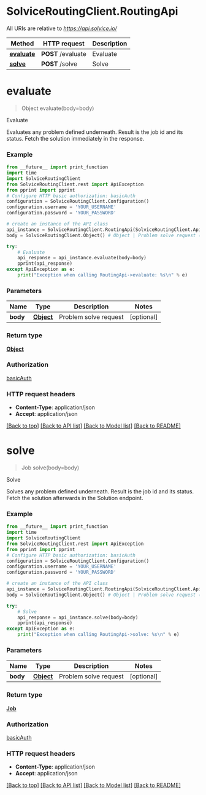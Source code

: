 # SolviceRoutingClient.RoutingApi

All URIs are relative to *https://api.solvice.io/*

Method | HTTP request | Description
------------- | ------------- | -------------
[**evaluate**](RoutingApi.md#evaluate) | **POST** /evaluate | Evaluate
[**solve**](RoutingApi.md#solve) | **POST** /solve | Solve

# **evaluate**
> Object evaluate(body=body)

Evaluate

Evaluates any problem defined underneath. Result is the job id and its status. Fetch the solution immediately in the response.

### Example
```python
from __future__ import print_function
import time
import SolviceRoutingClient
from SolviceRoutingClient.rest import ApiException
from pprint import pprint
# Configure HTTP basic authorization: basicAuth
configuration = SolviceRoutingClient.Configuration()
configuration.username = 'YOUR_USERNAME'
configuration.password = 'YOUR_PASSWORD'

# create an instance of the API class
api_instance = SolviceRoutingClient.RoutingApi(SolviceRoutingClient.ApiClient(configuration))
body = SolviceRoutingClient.Object() # Object | Problem solve request (optional)

try:
    # Evaluate
    api_response = api_instance.evaluate(body=body)
    pprint(api_response)
except ApiException as e:
    print("Exception when calling RoutingApi->evaluate: %s\n" % e)
```

### Parameters

Name | Type | Description  | Notes
------------- | ------------- | ------------- | -------------
 **body** | [**Object**](Object.md)| Problem solve request | [optional] 

### Return type

[**Object**](Object.md)

### Authorization

[basicAuth](../README.md#basicAuth)

### HTTP request headers

 - **Content-Type**: application/json
 - **Accept**: application/json

[[Back to top]](#) [[Back to API list]](../README.md#documentation-for-api-endpoints) [[Back to Model list]](../README.md#documentation-for-models) [[Back to README]](../README.md)

# **solve**
> Job solve(body=body)

Solve

Solves any problem defined underneath. Result is the job id and its status. Fetch the solution afterwards in the Solution endpoint.

### Example
```python
from __future__ import print_function
import time
import SolviceRoutingClient
from SolviceRoutingClient.rest import ApiException
from pprint import pprint
# Configure HTTP basic authorization: basicAuth
configuration = SolviceRoutingClient.Configuration()
configuration.username = 'YOUR_USERNAME'
configuration.password = 'YOUR_PASSWORD'

# create an instance of the API class
api_instance = SolviceRoutingClient.RoutingApi(SolviceRoutingClient.ApiClient(configuration))
body = SolviceRoutingClient.Object() # Object | Problem solve request (optional)

try:
    # Solve
    api_response = api_instance.solve(body=body)
    pprint(api_response)
except ApiException as e:
    print("Exception when calling RoutingApi->solve: %s\n" % e)
```

### Parameters

Name | Type | Description  | Notes
------------- | ------------- | ------------- | -------------
 **body** | [**Object**](Object.md)| Problem solve request | [optional] 

### Return type

[**Job**](Job.md)

### Authorization

[basicAuth](../README.md#basicAuth)

### HTTP request headers

 - **Content-Type**: application/json
 - **Accept**: application/json

[[Back to top]](#) [[Back to API list]](../README.md#documentation-for-api-endpoints) [[Back to Model list]](../README.md#documentation-for-models) [[Back to README]](../README.md)

